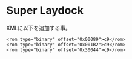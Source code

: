 ﻿# Super Laydock

XMLに以下を追加する事。

```
<rom type="binary" offset="0x00089">c9</rom>
<rom type="binary" offset="0x001B2">c9</rom>
<rom type="binary" offset="0x30044">c9</rom>
```
